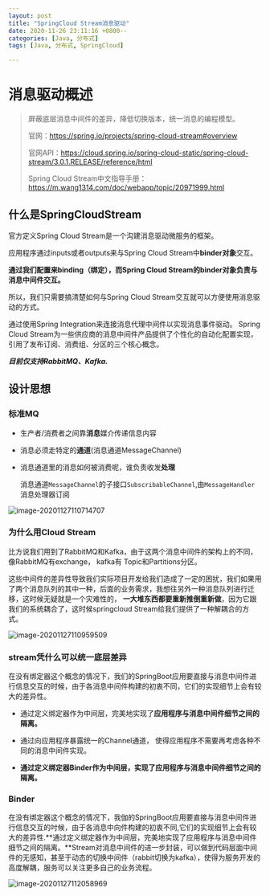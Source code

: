 ```yaml
---
layout: post
title: "SpringCloud Stream消息驱动"
date: 2020-11-26 23:11:16 +0800--
categories: [Java, 分布式]
tags: [Java, 分布式, SpringCloud]  

---
```


# 消息驱动概述

> 屏蔽底层消息中间件的差异，降低切换版本，统一消息的编程模型。
>
> 官网：https://spring.io/projects/spring-cloud-stream#overview
>
> 官网API：https://cloud.spring.io/spring-cloud-static/spring-cloud-stream/3.0.1.RELEASE/reference/html
>
> Spring Cloud Stream中文指导手册：https://m.wang1314.com/doc/webapp/topic/20971999.html

## 什么是SpringCloudStream

官方定义Spring Cloud Stream是一个沟建消息驱动微服务的框架。

应用程序通过inputs或者outputs来与Spring Cloud Stream中**binder对象**交互。

**通过我们配置来binding（绑定），而Spring Cloud Stream的binder对象负责与消息中间件交互。**

所以，我们只需要搞清楚如何与Spring Cloud Stream交互就可以方便使用消息驱动的方式。

通过使用Spring Integration来连接消息代理中间件以实现消息事件驱动。
Spring Cloud Stream为一些供应商的消息中间件产品提供了个性化的自动化配置实现，引用了发布订阅、消费组、分区的三个核心概念。

***目前仅支持RabbitMQ、Kafka.***

## 设计思想

### 标准MQ

- 生产者/消费者之间靠**消息**媒介传递信息内容 

- 消息必须走特定的**通道**(消息通道MessageChannel)

- 消息通道里的消息如何被消费呢，谁负责收发**处理**

  消息通道`MessageChannel`的子接口`SubscribableChannel`,由`MessageHandler`消息处理器订阅

![image-20201127110714707](/Users/silince/Develop/博客/blog_to_git/assets/imgs/image-20201127110714707-6446772.png)

### 为什么用Cloud Stream

比方说我们用到了RabbitMQ和Kafka，由于这两个消息中间件的架构上的不同，像RabbitMQ有exchange， kafka有 Topic和Partitions分区。

这些中间件的差异性导致我们实际项目开发给我们造成了一定的困扰，我们如果用了两个消息队列的其中一种，后面的业务需求，我想往另外一种消息队列进行迁移，这时候无疑就是一个灾难性的， **一大堆东西都要重新推倒重新做**，因为它跟我们的系统耦合了，这时候springcloud Stream给我们提供了一种解耦合的方式。

![image-20201127110959509](/Users/silince/Develop/博客/blog_to_git/assets/imgs/image-20201127110959509-6446740.png)

### stream凭什么可以统一底层差异

在没有绑定器这个概念的情况下，我们的SpringBoot应用要直接与消息中间件进行信息交互的时候，由于各消息中间件构建的初衷不同，它们的实现细节上会有较大的差异性。

- 通过定义绑定器作为中间层，完美地实现了**应用程序与消息中间件细节之间的隔离。**

- 通过向应用程序暴露统一的Channel通道， 使得应用程序不需要再考虑各种不同的消息中间件实现。

- **通过定义绑定器Binder作为中间层，实现了应用程序与消息中间件细节之间的隔离。**

  

### Binder

在没有绑定器这个概念的情况下，我伽的SpringBoot应用要直接与消息中间件进行信息交互的吋候，由于各消息中向件构建的初衷不同,它们的实现细节上会有较大的差异性.**通过定义绑定器作为中间层，完美地实现了应用程序与消息中间件细节之间的隔离。**Stream对消息中间件的进一步封装，可以做到代码层面中间件的无感知，甚至于动态的切换中间件（rabbit切换为kafka），使得为服务开发的高度解耦，服务可以关注更多自己的业务流程。

![image-20201127112058969](/Users/silince/Develop/博客/blog_to_git/assets/imgs/image-20201127112058969.png)